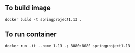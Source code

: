 ## To build image  
`docker build -t springproject1.13 .`

## To run container  
`docker run -it --name 1.13 -p 8080:8080 springproject1.13`
